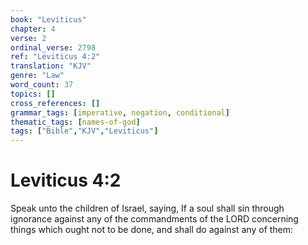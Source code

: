 ```yaml
---
book: "Leviticus"
chapter: 4
verse: 2
ordinal_verse: 2798
ref: "Leviticus 4:2"
translation: "KJV"
genre: "Law"
word_count: 37
topics: []
cross_references: []
grammar_tags: [imperative, negation, conditional]
thematic_tags: [names-of-god]
tags: ["Bible","KJV","Leviticus"]
---
```


# Leviticus 4:2

Speak unto the children of Israel, saying, If a soul shall sin through ignorance against any of the commandments of the LORD concerning things which ought not to be done, and shall do against any of them:
